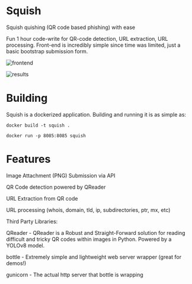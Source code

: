 # Squish
Squish quishing (QR code based phishing) with ease

Fun 1 hour code-write for QR-code detection, URL extraction, URL processing. Front-end is incredibly simple since time was limited, just a basic bootstrap submission form.

![frontend](https://i.imgur.com/94Duott.png)

![results](https://i.imgur.com/6zZtO5G.png)

# Building

Squish is a dockerized application. Building and running it is as simple as:

`docker build -t squish .`

`docker run -p 8085:8085 squish`

# Features

Image Attachment (PNG) Submission via API

QR Code detection powered by QReader

URL Extraction from QR code

URL processing (whois, domain, tld, ip, subdirectories, ptr, mx, etc)


Third Party Libraries:

QReader - QReader is a Robust and Straight-Forward solution for reading difficult and tricky QR codes within images in Python. Powered by a YOLOv8 model.

bottle - Extremely simple and lightweight web server wrapper (great for demos!)

gunicorn - The actual http server that bottle is wrapping

